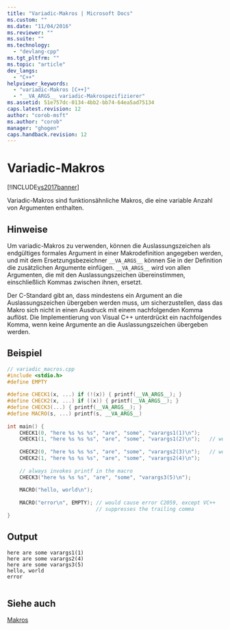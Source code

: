 ```yaml
---
title: "Variadic-Makros | Microsoft Docs"
ms.custom: ""
ms.date: "11/04/2016"
ms.reviewer: ""
ms.suite: ""
ms.technology: 
  - "devlang-cpp"
ms.tgt_pltfrm: ""
ms.topic: "article"
dev_langs: 
  - "C++"
helpviewer_keywords: 
  - "variadic-Makros [C++]"
  - "__VA_ARGS__ variadic-Makrospezifizierer"
ms.assetid: 51e757dc-0134-4bb2-bb74-64ea5ad75134
caps.latest.revision: 12
author: "corob-msft"
ms.author: "corob"
manager: "ghogen"
caps.handback.revision: 12
---
```

# Variadic-Makros
[!INCLUDE[vs2017banner](../assembler/inline/includes/vs2017banner.md)]

Variadic\-Makros sind funktionsähnliche Makros, die eine variable Anzahl von Argumenten enthalten.  
  
## Hinweise  
 Um variadic\-Makros zu verwenden, können die Auslassungszeichen als endgültiges formales Argument in einer Makrodefinition angegeben werden, und mit dem Ersetzungsbezeichner `__VA_ARGS__` können Sie in der Definition die zusätzlichen Argumente einfügen. `__VA_ARGS__` wird von allen Argumenten, die mit den Auslassungszeichen übereinstimmen, einschließlich Kommas zwischen ihnen, ersetzt.  
  
 Der C\-Standard gibt an, dass mindestens ein Argument an die Auslassungszeichen übergeben werden muss, um sicherzustellen, dass das Makro sich nicht in einen Ausdruck mit einem nachfolgenden Komma auflöst.  Die Implementierung von Visual C\+\+ unterdrückt ein nachfolgendes Komma, wenn keine Argumente an die Auslassungszeichen übergeben werden.  
  
## Beispiel  
  
```cpp  
// variadic_macros.cpp  
#include <stdio.h>  
#define EMPTY  
  
#define CHECK1(x, ...) if (!(x)) { printf(__VA_ARGS__); }  
#define CHECK2(x, ...) if ((x)) { printf(__VA_ARGS__); }  
#define CHECK3(...) { printf(__VA_ARGS__); }  
#define MACRO(s, ...) printf(s, __VA_ARGS__)  
  
int main() {  
    CHECK1(0, "here %s %s %s", "are", "some", "varargs1(1)\n");  
    CHECK1(1, "here %s %s %s", "are", "some", "varargs1(2)\n");   // won't print  
  
    CHECK2(0, "here %s %s %s", "are", "some", "varargs2(3)\n");   // won't print  
    CHECK2(1, "here %s %s %s", "are", "some", "varargs2(4)\n");  
  
    // always invokes printf in the macro  
    CHECK3("here %s %s %s", "are", "some", "varargs3(5)\n");  
  
    MACRO("hello, world\n");  
  
    MACRO("error\n", EMPTY); // would cause error C2059, except VC++   
                             // suppresses the trailing comma  
}  
```  
  
## Output  
  
```  
here are some varargs1(1)  
here are some varargs2(4)  
here are some varargs3(5)  
hello, world  
error  
  
```  
  
## Siehe auch  
 [Makros](../preprocessor/macros-c-cpp.md)